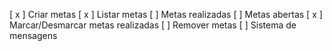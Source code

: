 [ x ] Criar metas
[ x ] Listar metas
    [ ] Metas realizadas
    [ ] Metas abertas
[ x ] Marcar/Desmarcar metas realizadas
[ ] Remover metas
[ ] Sistema de mensagens